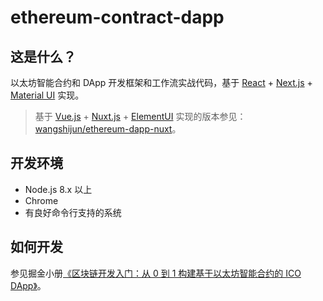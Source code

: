 # ethereum-contract-dapp

## 这是什么？

以太坊智能合约和 DApp 开发框架和工作流实战代码，基于 [React](http://reactjs.org/) + [Next.js](https://nextjs.org/) + [Material UI](https://material-ui.com/) 实现。

> 基于 [Vue.js](https://vuejs.org/) + [Nuxt.js](https://nuxtjs.org/) + [ElementUI](http://element-cn.eleme.io/#/zh-CN) 实现的版本参见：[wangshijun/ethereum-dapp-nuxt](https://github.com/wangshijun/ethereum-dapp-nuxt)。

## 开发环境

* Node.js 8.x 以上
* Chrome
* 有良好命令行支持的系统

## 如何开发

参见掘金小册[《区块链开发入门：从 0 到 1 构建基于以太坊智能合约的 ICO DApp》](https://juejin.im/book/5addb2eb6fb9a07abd0d4557)。
